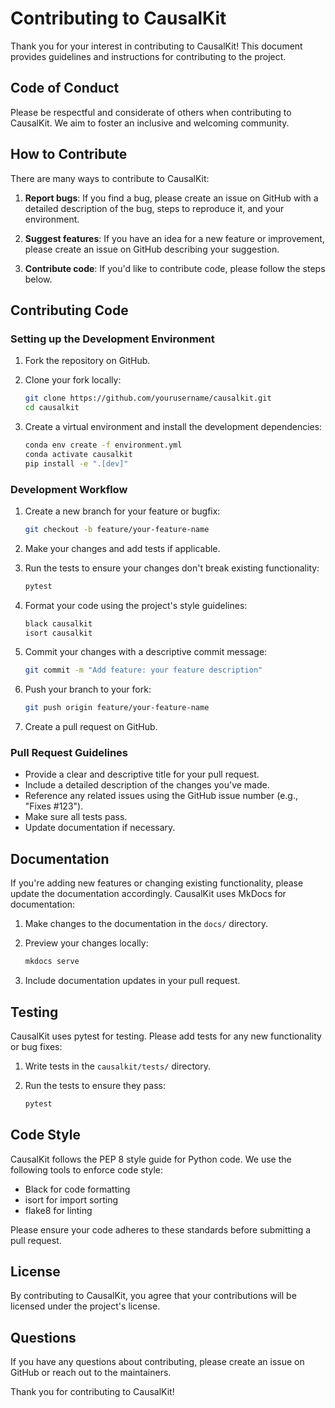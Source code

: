 # Contributing to CausalKit

Thank you for your interest in contributing to CausalKit! This document provides guidelines and instructions for contributing to the project.

## Code of Conduct

Please be respectful and considerate of others when contributing to CausalKit. We aim to foster an inclusive and welcoming community.

## How to Contribute

There are many ways to contribute to CausalKit:

1. **Report bugs**: If you find a bug, please create an issue on GitHub with a detailed description of the bug, steps to reproduce it, and your environment.

2. **Suggest features**: If you have an idea for a new feature or improvement, please create an issue on GitHub describing your suggestion.

3. **Contribute code**: If you'd like to contribute code, please follow the steps below.

## Contributing Code

### Setting up the Development Environment

1. Fork the repository on GitHub.

2. Clone your fork locally:
   ```bash
   git clone https://github.com/yourusername/causalkit.git
   cd causalkit
   ```

3. Create a virtual environment and install the development dependencies:
   ```bash
   conda env create -f environment.yml
   conda activate causalkit
   pip install -e ".[dev]"
   ```

### Development Workflow

1. Create a new branch for your feature or bugfix:
   ```bash
   git checkout -b feature/your-feature-name
   ```

2. Make your changes and add tests if applicable.

3. Run the tests to ensure your changes don't break existing functionality:
   ```bash
   pytest
   ```

4. Format your code using the project's style guidelines:
   ```bash
   black causalkit
   isort causalkit
   ```

5. Commit your changes with a descriptive commit message:
   ```bash
   git commit -m "Add feature: your feature description"
   ```

6. Push your branch to your fork:
   ```bash
   git push origin feature/your-feature-name
   ```

7. Create a pull request on GitHub.

### Pull Request Guidelines

- Provide a clear and descriptive title for your pull request.
- Include a detailed description of the changes you've made.
- Reference any related issues using the GitHub issue number (e.g., "Fixes #123").
- Make sure all tests pass.
- Update documentation if necessary.

## Documentation

If you're adding new features or changing existing functionality, please update the documentation accordingly. CausalKit uses MkDocs for documentation:

1. Make changes to the documentation in the `docs/` directory.

2. Preview your changes locally:
   ```bash
   mkdocs serve
   ```

3. Include documentation updates in your pull request.

## Testing

CausalKit uses pytest for testing. Please add tests for any new functionality or bug fixes:

1. Write tests in the `causalkit/tests/` directory.

2. Run the tests to ensure they pass:
   ```bash
   pytest
   ```

## Code Style

CausalKit follows the PEP 8 style guide for Python code. We use the following tools to enforce code style:

- Black for code formatting
- isort for import sorting
- flake8 for linting

Please ensure your code adheres to these standards before submitting a pull request.

## License

By contributing to CausalKit, you agree that your contributions will be licensed under the project's license.

## Questions

If you have any questions about contributing, please create an issue on GitHub or reach out to the maintainers.

Thank you for contributing to CausalKit!
